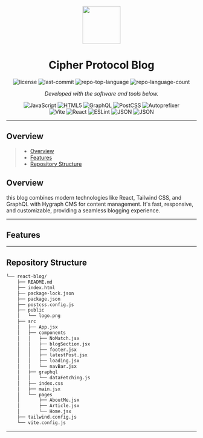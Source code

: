 <p align="center">
  <img src="https://cdn-icons-png.flaticon.com/512/6295/6295417.png" width="100" />
</p>
<p align="center">
    <h1 align="center">Cipher Protocol Blog</h1>
</p>
<p align="center">
    
</p>
<p align="center">
	<img src="https://img.shields.io/github/license/Houssem64/react-blog?style=flat&color=0080ff" alt="license">
	<img src="https://img.shields.io/github/last-commit/Houssem64/react-blog?style=flat&logo=git&logoColor=white&color=0080ff" alt="last-commit">
	<img src="https://img.shields.io/github/languages/top/Houssem64/react-blog?style=flat&color=0080ff" alt="repo-top-language">
	<img src="https://img.shields.io/github/languages/count/Houssem64/react-blog?style=flat&color=0080ff" alt="repo-language-count">
<p>
<p align="center">
		<em>Developed with the software and tools below.</em>
</p>
<p align="center">
	<img src="https://img.shields.io/badge/JavaScript-F7DF1E.svg?style=flat&logo=JavaScript&logoColor=black" alt="JavaScript">
	<img src="https://img.shields.io/badge/HTML5-E34F26.svg?style=flat&logo=HTML5&logoColor=white" alt="HTML5">
	<img src="https://img.shields.io/badge/GraphQL-E10098.svg?style=flat&logo=GraphQL&logoColor=white" alt="GraphQL">
	<img src="https://img.shields.io/badge/PostCSS-DD3A0A.svg?style=flat&logo=PostCSS&logoColor=white" alt="PostCSS">
	<img src="https://img.shields.io/badge/Autoprefixer-DD3735.svg?style=flat&logo=Autoprefixer&logoColor=white" alt="Autoprefixer">
	<br>
	<img src="https://img.shields.io/badge/Vite-646CFF.svg?style=flat&logo=Vite&logoColor=white" alt="Vite">
	<img src="https://img.shields.io/badge/React-61DAFB.svg?style=flat&logo=React&logoColor=black" alt="React">
	<img src="https://img.shields.io/badge/ESLint-4B32C3.svg?style=flat&logo=ESLint&logoColor=white" alt="ESLint">
	<img src="https://img.shields.io/badge/JSON-000000.svg?style=flat&logo=JSON&logoColor=white" alt="JSON">
  <img src="https://img.shields.io/badge/HygraphCMS-gray" alt="JSON">
  
</p>
<hr>

##  Overview

> - [ Overview](#-overview)
> - [ Features](#-features)
> - [ Repository Structure](#-repository-structure)

##  Overview

this blog combines modern technologies like React, Tailwind CSS, and GraphQL with Hygraph CMS for content management. It's fast, responsive, and customizable, providing a seamless blogging experience.

---

##  Features

---

##  Repository Structure

```sh
└── react-blog/
    ├── README.md
    ├── index.html
    ├── package-lock.json
    ├── package.json
    ├── postcss.config.js
    ├── public
    │   └── logo.png
    ├── src
    │   ├── App.jsx
    │   ├── components
    │   │   ├── NoMatch.jsx
    │   │   ├── blogSection.jsx
    │   │   ├── footer.jsx
    │   │   ├── latestPost.jsx
    │   │   ├── loading.jsx
    │   │   └── navBar.jsx
    │   ├── graphql
    │   │   └── dataFetching.js
    │   ├── index.css
    │   ├── main.jsx
    │   └── pages
    │       ├── AboutMe.jsx
    │       ├── Article.jsx
    │       └── Home.jsx
    ├── tailwind.config.js
    └── vite.config.js
```

---
